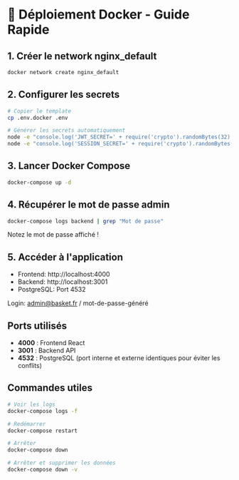 # 🐳 Déploiement Docker - Guide Rapide

## 1. Créer le network nginx_default

```bash
docker network create nginx_default
```

## 2. Configurer les secrets

```bash
# Copier le template
cp .env.docker .env

# Générer les secrets automatiquement
node -e "console.log('JWT_SECRET=' + require('crypto').randomBytes(32).toString('hex'))" >> .env
node -e "console.log('SESSION_SECRET=' + require('crypto').randomBytes(32).toString('hex'))" >> .env
```

## 3. Lancer Docker Compose

```bash
docker-compose up -d
```

## 4. Récupérer le mot de passe admin

```bash
docker-compose logs backend | grep "Mot de passe"
```

Notez le mot de passe affiché !

## 5. Accéder à l'application

- Frontend: http://localhost:4000
- Backend: http://localhost:3001
- PostgreSQL: Port 4532

Login: admin@basket.fr / mot-de-passe-généré

## Ports utilisés

- **4000** : Frontend React
- **3001** : Backend API
- **4532** : PostgreSQL (port interne et externe identiques pour éviter les conflits)

## Commandes utiles

```bash
# Voir les logs
docker-compose logs -f

# Redémarrer
docker-compose restart

# Arrêter
docker-compose down

# Arrêter et supprimer les données
docker-compose down -v
```
